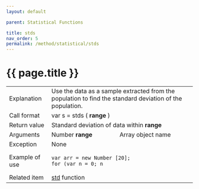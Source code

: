 ```yaml
---
layout: default

parent: Statistical Functions

title: stds
nav_order: 5
permalink: /method/statistical/stds
---
```




# {{ page.title }}

<table>
  <tr>
    <td>Explanation</td>
    <td colspan="2">Use the data as a sample extracted from the population to find the standard deviation of the population.</td>
  </tr>
  <tr>
    <td>Call format</td>
    <td colspan="2">var s = stds ( <b>range</b> )</td>
  </tr>
  <tr>
    <td>Return value</td>
    <td colspan="2">Standard deviation of data within <b>range</b></td>
  </tr>  
  <tr>
    <td>Arguments</td>
    <td>Number <b>range</b></td>
    <td>Array object name</td>
  </tr>
  <tr>
    <td>Exception</td>
    <td colspan="2">None</td>
  </tr>
  <tr>
    <td>Example of use</td>
    <td colspan="2"><code><pre>var arr = new Number [20];
for (var n = 0; n <arr.Length; n ++) {
    arr [n] = int (rand () * 10);
    print (arr [n], "");
}
print (stds  (arr), "￥ n");</pre></code></td>
  </tr>
  <tr>
    <td>Related item</td>
    <td colspan="2"><a href="/method/statistical/std">std</a> function</td>
  </tr>
</table>





